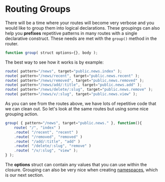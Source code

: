 # Routing Groups

There will be a time where your routes will become very verbose and you would like to group them into logical declarations.  These groupings can also help you **prefixes** repetitive patterns in many routes with a single declarative construct.  These needs are met with the `group()` method in the router.

```javascript
function group( struct options={}, body );
```

The best way to see how it works is by example:

```javascript
route( pattern="/news", target="public.news.index" );
route( pattern="/news/recent", target="public.news.recent" );
route( pattern="/news/removed", target="public.news.removed" );
route( pattern="/news/add/:title", target="public.news.add" );
route( pattern="/news/delete/:slug", target="public.news.remove" );
route( pattern="/news/v/:slug", target="public.news.view" );
```

As you can see from the routes above, we have lots of repetitive code that we can clean out. So let's look at the same routes but using some nice grouping action.

```javascript
group( { pattern="/news", target="public.news." }, function(){
	route( "/", "index" )
	.route( "/recent", "recent" )
	.route( "/removed", "removed" )
	.route( "/add/:title", "add" )
	.route( "/delete/:slug", "remove" )
	.route( "/v/:slug", "view" );
} );
```

The **options** struct can contain any values that you can use within the closure.  Grouping can also be very nice when creating [namespaces](routing-namespaces.md), which is our next section.



